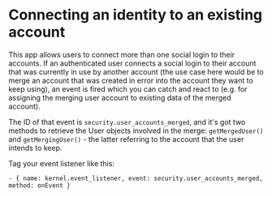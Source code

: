Connecting an identity to an existing account
=============================================

This app allows users to connect more than one social login to their accounts.
If an authenticated user connects a social login to their account that was
currently in use by another account (the use case here would be to merge an
account that was created in error into the account they want to keep using),
an event is fired which you can catch and react to (e.g. for assigning the
merging user account to existing data of the merged account).

The ID of that event is `security.user_accounts_merged`, and it's got two
methods to retrieve the User objects involved in the merge: `getMergedUser()`
and `getMergingUser()` - the latter referring to the account that the user
intends to keep.

Tag your event listener like this:

```
- { name: kernel.event_listener, event: security.user_accounts_merged, method: onEvent }
```
